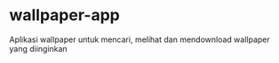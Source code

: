 # wallpaper-app
Aplikasi wallpaper untuk mencari, melihat dan mendownload wallpaper yang diinginkan
